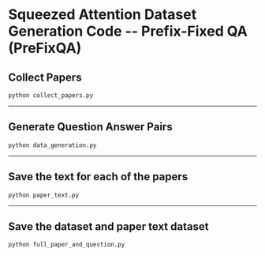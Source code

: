# Squeezed Attention Dataset Generation Code -- Prefix-Fixed QA (PreFixQA)

## Collect Papers 
```
python collect_papers.py
```

---

## Generate Question Answer Pairs 
```
python data_generation.py

```

---

## Save the text for each of the papers 
```
python paper_text.py

```

---

## Save the dataset and paper text dataset
```
python full_paper_and_question.py

```